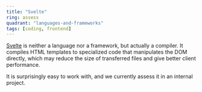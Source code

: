 ```yaml
---
title: "Svelte"
ring: assess
quadrant: "languages-and-frameworks"
tags: [coding, frontend]
---
```


[Svelte](https://svelte.dev/) is neither a language nor a framework, but actually a compiler. It compiles HTML templates
to specialized code that manipulates the DOM directly, which may reduce the size of transferred files and give better
client performance.

It is surprisingly easy to work with, and we currently assess it in an internal project.
